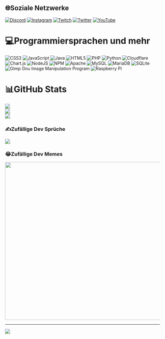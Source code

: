 
## 🌐Soziale Netzwerke
[![Discord](https://img.shields.io/badge/Discord-%237289DA.svg?logo=discord&logoColor=white)](https://discord.gg/PmEYPADQN8) [![Instagram](https://img.shields.io/badge/Instagram-%23E4405F.svg?logo=Instagram&logoColor=white)](https://instagram.com/ac_timo07) [![Twitch](https://img.shields.io/badge/Twitch-%239146FF.svg?logo=Twitch&logoColor=white)](https://twitch.tv/toxydev) [![Twitter](https://img.shields.io/badge/Twitter-%231DA1F2.svg?logo=Twitter&logoColor=white)](https://twitter.com/ToXyDEV) [![YouTube](https://img.shields.io/badge/YouTube-%23FF0000.svg?logo=YouTube&logoColor=white)](https://youtube.com/c/UCh3vtqiALCErqi0AzwjqC8A) 

# 💻Programmiersprachen und mehr
![CSS3](https://img.shields.io/badge/css3-%231572B6.svg?style=flat&logo=css3&logoColor=white) ![JavaScript](https://img.shields.io/badge/javascript-%23323330.svg?style=flat&logo=javascript&logoColor=%23F7DF1E) ![Java](https://img.shields.io/badge/java-%23ED8B00.svg?style=flat&logo=java&logoColor=white) ![HTML5](https://img.shields.io/badge/html5-%23E34F26.svg?style=flat&logo=html5&logoColor=white) ![PHP](https://img.shields.io/badge/php-%23777BB4.svg?style=flat&logo=php&logoColor=white) ![Python](https://img.shields.io/badge/python-3670A0?style=flat&logo=python&logoColor=ffdd54) ![Cloudflare](https://img.shields.io/badge/Cloudflare-F38020?style=flat&logo=Cloudflare&logoColor=white) ![Chart.js](https://img.shields.io/badge/chart.js-F5788D.svg?style=flat&logo=chart.js&logoColor=white) ![NodeJS](https://img.shields.io/badge/node.js-6DA55F?style=flat&logo=node.js&logoColor=white) ![NPM](https://img.shields.io/badge/NPM-%23000000.svg?style=flat&logo=npm&logoColor=white) ![Apache](https://img.shields.io/badge/apache-%23D42029.svg?style=flat&logo=apache&logoColor=white) ![MySQL](https://img.shields.io/badge/mysql-%2300f.svg?style=flat&logo=mysql&logoColor=white) ![MariaDB](https://img.shields.io/badge/MariaDB-003545?style=flat&logo=mariadb&logoColor=white) ![SQLite](https://img.shields.io/badge/sqlite-%2307405e.svg?style=flat&logo=sqlite&logoColor=white) ![Gimp Gnu Image Manipulation Program](https://img.shields.io/badge/Gimp-657D8B?style=flat&logo=gimp&logoColor=FFFFFF) ![Raspberry Pi](https://img.shields.io/badge/-RaspberryPi-C51A4A?style=flat&logo=Raspberry-Pi)
# 📊GitHub Stats
![](https://github-readme-stats.vercel.app/api?username=Timo1005&theme=merko&hide_border=false&include_all_commits=false&count_private=false)<br/>
![](https://github-readme-streak-stats.herokuapp.com/?user=Timo1005&theme=merko&hide_border=false)<br/>
![](https://github-readme-stats.vercel.app/api/top-langs/?username=Timo1005&theme=merko&hide_border=false&include_all_commits=false&count_private=false&layout=compact)

### ✍️Zufällige Dev Sprüche
![](https://quotes-github-readme.vercel.app/api?type=horizontal&theme=dark)

### 😂Zufällige Dev Memes
<img src="https://random-memer.herokuapp.com/" width="512px"/>

---
[![](https://visitcount.itsvg.in/api?id=ToXyDEV&icon=3&color=3)](https://visitcount.itsvg.in/)
